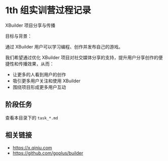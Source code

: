 # 1th 组实训营过程记录

XBuilder 项目分享与传播

目标与背景：

通过 XBuilder 用户可以学习编程、创作并发布自己的游戏。

我们希望通过优化 XBuilder 项目对社交媒体分享的支持，提升用户分享创作的便捷性和传播效果，从而：

- 让更多的人看到用户的创作
- 吸引更多用户关注和使用 XBuilder
- 围绕项目形成更多用户互动

## 阶段任务

查看本目录下的 `task_*.md`

## 相关链接

* https://x.qiniu.com
* https://github.com/goplus/builder
